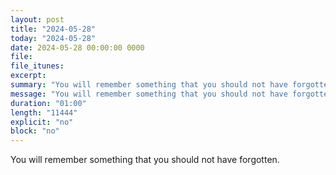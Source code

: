 ```yaml
---
layout: post
title: "2024-05-28"
today: "2024-05-28"
date: 2024-05-28 00:00:00 0000
file:
file_itunes:
excerpt:
summary: "You will remember something that you should not have forgotten."
message: "You will remember something that you should not have forgotten."
duration: "01:00"
length: "11444"
explicit: "no"
block: "no"
---
```

You will remember something that you should not have forgotten.

